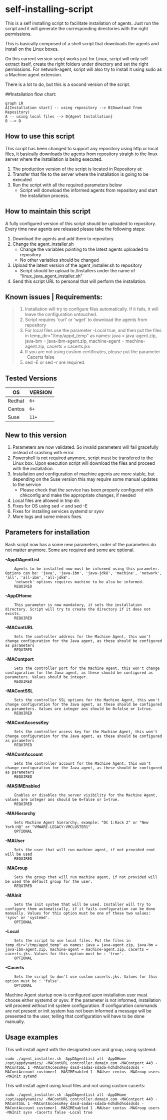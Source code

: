 
# self-installing-script
This is a self installing script to facilitate installation of agents. Just run the script and it will generate the corresponding directories with the right permissions.

This is basically composed of a shell script that downloads the agents and install on the Linux boxes.

On this current version script works just for Linux, script will only self extract itself, create the right folders under <appdynamics-home> directory and set the right permissions. For network-agent, script will also try to install it using sudo as a Machine agent extension.

There is a lot to do, but this is a socond version of the script.

##Installation flow chart:

```mermaid
graph LR
A[Installation start] -- using repository --> B(Download from Repository)
A -- using local files --> D{Agent Installation}
B --> D

```


## How to use this script

This script has been changed to support any repository using http or local files, it basically downloads the agents from repository straigh to the linux server where the installation is being executed.
1. The production version of the script is located in Repository at:  
2. Transfer that file to the server where the installation is going to be executed
3. Run the script with all the required parameters below
   - Script will donwload the informed agents from repository and start the installation process.

## How to maintain this script

A fully configured version of this script should be uploaded to repository. Every time new agents are released please take the following steps:
1. Download the agents and add them to repository
2. Change the agent_installer.sh
   - Change the variables pointing to the latest agents uploaded to repository
   - No other variables should be changed
3. Upload the latest version of the agent_installer.sh to repository
   - Script should be upload to /Installers under the name of "linux_java_agent_installer.sh"
4. Send this script URL to personal that will perform the installation.


## Known issues | Requirements: 

> 1. Installation will try to configure files automatically. If it fails, it will leave the configuration untouched.
> 2. Script requires 'curl' or 'wget' to download the agents from repository
> 3. For local files use the parameter -Local true, and then put the files in temp_dir="/tmp/appd_temp" as names: java = java-agent.zip, java-bm = java-ibm-agent.zip, machine-agent = machine-agent.zip, cacerts = cacerts.jks
> 4. If you are not using custom certificates, please put the parameter -Cacerts false
> 5. sed -E or sed -r are required.

## Tested Versions

|OS              |VERSION         |
|----------------|----------------|
|Redhat          |`6+`            |
|Centos          |`6+`            |
|Suse            |`11+`           |


## New to this version

1. Parameters are now validated. So invalid parameters will fail gracefully instead of crashing with error.
2. Powershell is not required anymore, script must be transfered to the Linux box. Upon execution script will download the files and proceed with the installation.
3. Installation and configuration of machine agents are more stable, but depending on the Suse version this may require some manual updates to the service
   - Please check that the service has been properly configured with chkconfig and make the appropriate changes, if needed
4. Local files are allowed in tmp dir.
5. Fixes for OS using sed -r and sed -E
6. Fixes for installing services systemd or sysv
7. More logs and some minors fixes.

## Parameters for installation

Bash script now has a some new parameters, order of the parameters do not matter anymore. Some are required and some are optional.


**-AppDAgentList**
```
    Agents to be installed now must be informed using this parameter. Options can be: 'java', 'java-ibm', 'java-jdk8', 'machine', 'network', 'all', 'all-ibm', 'all-jdk8'.
    'network' options requires machine to be also be informed.
    REQUIRED
   ```
   
**-AppDHome**
```
    This parameter is now mandatory, it sets the installation directory. Script will try to create the directory if it does not exists.
    REQUIRED
```
**-MAContURL**
```
    Sets the controller address for the Machine Agent, this won't change configuration for the Java agent, as these should be configured as parameters
    REQUIRED
```
**-MAContport**
```
    Sets the controller port for the Machine Agent, this won't change configuration for the Java agent, as these should be configured as parameters. Values should be integer.
    REQUIRED
```
**-MAContSSL**
```
    Sets the controller SSL options for the Machine Agent, this won't change configuration for the Java agent, as these should be configured as parameters. Values are integer ans should be 0=false or 1=true.
    REQUIRED
```
**-MAContAccessKey**
```
    Sets the controller access key for the Machine Agent, this won't change configuration for the Java agent, as these should be configured as parameters
    REQUIRED
```
**-MAContAccount**
```
    Sets the controller account for the Machine Agent, this won't change configuration for the Java agent, as these should be configured as parameters
    REQUIRED
```
**-MASIMEnabled**
```
    Enables or disables the server visibility for the Machine Agent, values are integer ans should be 0=false or 1=true.
    REQUIRED
```
**-MAHierarchy**
```
    Sets Machine Agent hierarchy, example: "DC 1:Rack 2" or "New York:HQ" or "VMWARE-LEGACY:VMCLUSTER1"
    OPTIONAL
```
**-MAUser**
```
    Sets the user that will run machine agent, if not provided root will be used
    REQUIRED
```
**-MAGroup**
```
    Sets the group that will run machine agent, if not provided will be used the default group for the user.
    REQUIRED
```
**-MAInit**
```
    Sets the init system that will be used. Installer will try to configure them automatically, if it fails configuration can be done manually. Values for this option must be one of these two values: 'sysv' or 'systemd'.
    OPTIONAL
```
**-Local**
```
    Sets the script to use local files. Put the files in temp_dir="/tmp/appd_temp" as names: java = java-agent.zip, java-bm = java-ibm-agent.zip, machine-agent = machine-agent.zip, cacerts = cacerts.jks. Values for this option must be : 'true'.
    OPTIONAL
```
**-Cacerts**
```
    Sets the script to don't use custom cacerts.jks. Values for this option must be : 'false'.
    OPTIONAL
```

Machine Agent startup now is configured upon installation user must choose either systemd or sysv. If the parameter is not informed, installation will proceed without init system configuration. If configuration commands are not present or init system has not been informed a message will be presented to the user, telling that configuration will have to be done manually.

## Usage examples

This will install agent with the designated user and group, using systemd:

```
sudo ./agent_installer.sh -AppDAgentList all -AppDHome /opt/appdynamics/ -MAContURL controller.domain.com -MAContport 443 -MAContSSL 1 -MAContAccessKey dasd-sadas-sdada-hdhdhdhsdsdsds -MAContAccount customer1 -MASIMEnabled 1 -MAUser centos -MAGroup users -MAInit sytemd
```

This will install agent using local files and not using custom cacerts:

```
sudo ./agent_installer.sh -AppDAgentList all -AppDHome /opt/appdynamics/ -MAContURL controller.domain.com -MAContport 443 -MAContSSL 1 -MAContAccessKey dasd-sadas-sdada-hdhdhdhsdsdsds -MAContAccount customer1 -MASIMEnabled 1 -MAUser centos -MAGroup users -MAInit sysv -Cacerts false -Local true
```